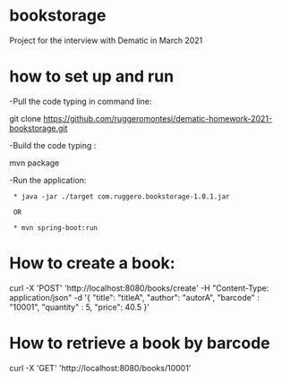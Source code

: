 # bookstorage
Project for the interview with Dematic in March 2021

# how to set up and run
-Pull the code typing in command line: 

git clone https://github.com/ruggeromontesi/dematic-homework-2021-bookstorage.git

-Build the code typing : 

mvn package

-Run the application: 

     * java -jar ./target com.ruggero.bookstorage-1.0.1.jar
     
     OR
     
     * mvn spring-boot:run

# How to create a book:
curl -X 'POST'  'http://localhost:8080/books/create' -H "Content-Type: application/json"   -d '{
 "title": "titleA",
 "author": "autorA",
 "barcode" : "10001",
 "quantity" : 5,
 "price": 40.5
 }'

 # How to retrieve a book by barcode
 curl -X 'GET' 'http://localhost:8080/books/10001'

 
